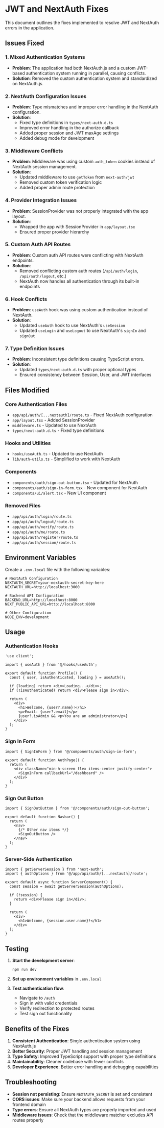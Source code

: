# JWT and NextAuth Fixes

This document outlines the fixes implemented to resolve JWT and NextAuth errors in the application.

## Issues Fixed

### 1. **Mixed Authentication Systems**
- **Problem**: The application had both NextAuth.js and a custom JWT-based authentication system running in parallel, causing conflicts.
- **Solution**: Removed the custom authentication system and standardized on NextAuth.js.

### 2. **NextAuth Configuration Issues**
- **Problem**: Type mismatches and improper error handling in the NextAuth configuration.
- **Solution**: 
  - Fixed type definitions in `types/next-auth.d.ts`
  - Improved error handling in the authorize callback
  - Added proper session and JWT maxAge settings
  - Added debug mode for development

### 3. **Middleware Conflicts**
- **Problem**: Middleware was using custom `auth_token` cookies instead of NextAuth session management.
- **Solution**: 
  - Updated middleware to use `getToken` from `next-auth/jwt`
  - Removed custom token verification logic
  - Added proper admin route protection

### 4. **Provider Integration Issues**
- **Problem**: SessionProvider was not properly integrated with the app layout.
- **Solution**: 
  - Wrapped the app with SessionProvider in `app/layout.tsx`
  - Ensured proper provider hierarchy

### 5. **Custom Auth API Routes**
- **Problem**: Custom auth API routes were conflicting with NextAuth endpoints.
- **Solution**: 
  - Removed conflicting custom auth routes (`/api/auth/login`, `/api/auth/logout`, etc.)
  - NextAuth now handles all authentication through its built-in endpoints

### 6. **Hook Conflicts**
- **Problem**: `useAuth` hook was using custom authentication instead of NextAuth.
- **Solution**: 
  - Updated `useAuth` hook to use NextAuth's `useSession`
  - Updated `useLogin` and `useLogout` to use NextAuth's `signIn` and `signOut`

### 7. **Type Definition Issues**
- **Problem**: Inconsistent type definitions causing TypeScript errors.
- **Solution**: 
  - Updated `types/next-auth.d.ts` with proper optional types
  - Ensured consistency between Session, User, and JWT interfaces

## Files Modified

### Core Authentication Files
- `app/api/auth/[...nextauth]/route.ts` - Fixed NextAuth configuration
- `app/layout.tsx` - Added SessionProvider
- `middleware.ts` - Updated to use NextAuth
- `types/next-auth.d.ts` - Fixed type definitions

### Hooks and Utilities
- `hooks/useAuth.ts` - Updated to use NextAuth
- `lib/auth-utils.ts` - Simplified to work with NextAuth

### Components
- `components/auth/sign-out-button.tsx` - Updated for NextAuth
- `components/auth/sign-in-form.tsx` - New component for NextAuth
- `components/ui/alert.tsx` - New UI component

### Removed Files
- `app/api/auth/login/route.ts`
- `app/api/auth/logout/route.ts`
- `app/api/auth/verify/route.ts`
- `app/api/auth/me/route.ts`
- `app/api/auth/register/route.ts`
- `app/api/auth/session/route.ts`

## Environment Variables

Create a `.env.local` file with the following variables:

```env
# NextAuth Configuration
NEXTAUTH_SECRET=your-nextauth-secret-key-here
NEXTAUTH_URL=http://localhost:3000

# Backend API Configuration
BACKEND_URL=http://localhost:8000
NEXT_PUBLIC_API_URL=http://localhost:8000

# Other Configuration
NODE_ENV=development
```

## Usage

### Authentication Hooks

```tsx
'use client';

import { useAuth } from '@/hooks/useAuth';

export default function Profile() {
  const { user, isAuthenticated, loading } = useAuth();
  
  if (loading) return <div>Loading...</div>;
  if (!isAuthenticated) return <div>Please sign in</div>;
  
  return (
    <div>
      <h1>Welcome, {user?.name}!</h1>
      <p>Email: {user?.email}</p>
      {user?.isAdmin && <p>You are an administrator</p>}
    </div>
  );
}
```

### Sign In Form

```tsx
import { SignInForm } from '@/components/auth/sign-in-form';

export default function AuthPage() {
  return (
    <div className="min-h-screen flex items-center justify-center">
      <SignInForm callbackUrl="/dashboard" />
    </div>
  );
}
```

### Sign Out Button

```tsx
import { SignOutButton } from '@/components/auth/sign-out-button';

export default function Navbar() {
  return (
    <nav>
      {/* Other nav items */}
      <SignOutButton />
    </nav>
  );
}
```

### Server-Side Authentication

```tsx
import { getServerSession } from 'next-auth';
import { authOptions } from '@/app/api/auth/[...nextauth]/route';

export default async function ServerComponent() {
  const session = await getServerSession(authOptions);
  
  if (!session) {
    return <div>Please sign in</div>;
  }
  
  return (
    <div>
      <h1>Welcome, {session.user.name}!</h1>
    </div>
  );
}
```

## Testing

1. **Start the development server**:
   ```bash
   npm run dev
   ```

2. **Set up environment variables** in `.env.local`

3. **Test authentication flow**:
   - Navigate to `/auth`
   - Sign in with valid credentials
   - Verify redirection to protected routes
   - Test sign out functionality

## Benefits of the Fixes

1. **Consistent Authentication**: Single authentication system using NextAuth.js
2. **Better Security**: Proper JWT handling and session management
3. **Type Safety**: Improved TypeScript support with proper type definitions
4. **Maintainability**: Cleaner codebase with fewer conflicts
5. **Developer Experience**: Better error handling and debugging capabilities

## Troubleshooting

- **Session not persisting**: Ensure `NEXTAUTH_SECRET` is set and consistent
- **CORS issues**: Make sure your backend allows requests from your frontend domain
- **Type errors**: Ensure all NextAuth types are properly imported and used
- **Middleware issues**: Check that the middleware matcher excludes API routes properly